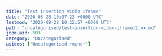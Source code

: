 ```yaml
---
title: "Test insertion vidéo iframe"
date: "2020-08-28 10:07:23 +0000 UTC"
lastmod: "2020-08-28 10:22:57 +0000 UTC"
path: "uncategorised/test-insertion-video-iframe-2.xx.md"
joomlaid: 503
category: "Uncategorised"
asides: ["Uncategorised.+menu+"]
---
```



